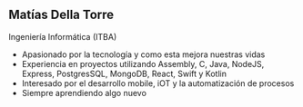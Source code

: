 ## Matías Della Torre

Ingeniería Informática (ITBA)
  
* Apasionado por la tecnología y como esta mejora nuestras vidas
* Experiencia en proyectos utilizando Assembly, C, Java, NodeJS, Express, PostgresSQL, MongoDB, React, Swift y Kotlin
* Interesado por el desarrollo mobile, iOT y la automatización de procesos
* Siempre aprendiendo algo nuevo





